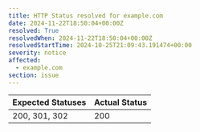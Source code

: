 ```yaml
---
title: HTTP Status resolved for example.com
date: 2024-11-22T18:50:04+00:00Z
resolved: True
resolvedWhen: 2024-11-22T18:50:04+00:00Z
resolvedStartTime: 2024-10-25T21:09:43.191474+00:00
severity: notice
affected:
  - example.com
section: issue
---
```


| Expected Statuses | Actual Status  |
|-------------------|----------------|
| 200, 301, 302 | 200 |
